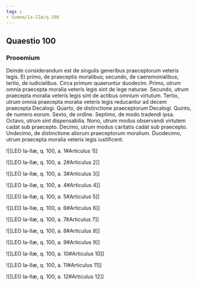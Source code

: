 ```yaml
---
tags : 
- Summa/Ia-IIæ/q.100
---
```


## Quaestio 100

### Prooemium

Deinde considerandum est de singulis generibus praeceptorum veteris legis. Et primo, de praeceptis moralibus; secundo, de caeremonialibus; tertio, de iudicialibus. Circa primum quaeruntur duodecim. Primo, utrum omnia praecepta moralia veteris legis sint de lege naturae. Secundo, utrum praecepta moralia veteris legis sint de actibus omnium virtutum. Tertio, utrum omnia praecepta moralia veteris legis reducantur ad decem praecepta Decalogi. Quarto, de distinctione praeceptorum Decalogi. Quinto, de numero eorum. Sexto, de ordine. Septimo, de modo tradendi ipsa. Octavo, utrum sint dispensabilia. Nono, utrum modus observandi virtutem cadat sub praecepto. Decimo, utrum modus caritatis cadat sub praecepto. Undecimo, de distinctione aliorum praeceptorum moralium. Duodecimo, utrum praecepta moralia veteris legis iustificent.

![[LEO Ia-IIæ, q. 100, a. 1#Articulus 1]]

![[LEO Ia-IIæ, q. 100, a. 2#Articulus 2]]

![[LEO Ia-IIæ, q. 100, a. 3#Articulus 3]]

![[LEO Ia-IIæ, q. 100, a. 4#Articulus 4]]

![[LEO Ia-IIæ, q. 100, a. 5#Articulus 5]]

![[LEO Ia-IIæ, q. 100, a. 6#Articulus 6]]

![[LEO Ia-IIæ, q. 100, a. 7#Articulus 7]]

![[LEO Ia-IIæ, q. 100, a. 8#Articulus 8]]

![[LEO Ia-IIæ, q. 100, a. 9#Articulus 9]]

![[LEO Ia-IIæ, q. 100, a. 10#Articulus 10]]

![[LEO Ia-IIæ, q. 100, a. 11#Articulus 11]]

![[LEO Ia-IIæ, q. 100, a. 12#Articulus 12]]


